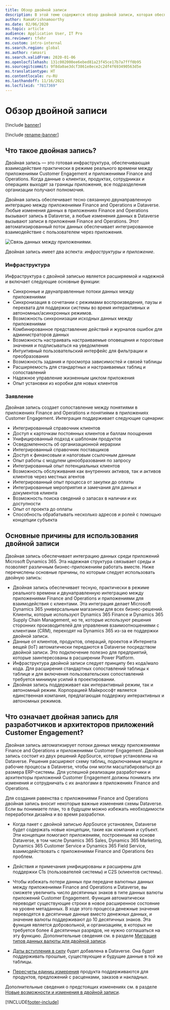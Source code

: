 ```yaml
---
title: Обзор двойной записи
description: В этой теме содержится обзор двойной записи, которая обеспечивает взаимодействие практически в режиме реального времени между приложениями для взаимодействия с клиентами и приложениями Finance and Operations.
author: RamaKrishnamoorthy
ms.date: 02/06/2020
ms.topic: article
audience: Application User, IT Pro
ms.reviewer: tfehr
ms.custom: intro-internal
ms.search.region: global
ms.author: ramasri
ms.search.validFrom: 2020-01-06
ms.openlocfilehash: 131c002000ee6ebed81a23f45ce17b7a7fff0b95
ms.sourcegitcommit: 9f8da0ae3dcf3861e8ece2c2df4f693490563d5e
ms.translationtype: HT
ms.contentlocale: ru-RU
ms.lasthandoff: 11/16/2021
ms.locfileid: "7817369"
---
```

# <a name="dual-write-overview"></a>Обзор двойной записи

[!include [banner](../../includes/banner.md)]

[!include [rename-banner](~/includes/cc-data-platform-banner.md)]



## <a name="what-is-dual-write"></a>Что такое двойная запись?

Двойная запись — это готовая инфраструктура, обеспечивающая взаимодействие практически в режиме реального времени между приложениями Customer Engagement и приложениями Finance and Operations. Когда данные о клиентах, продуктах, сотрудниках и операциях выходят за границы приложения, все подразделения организации получают полномочия.

Двойная запись обеспечивает тесно связанную двунаправленную интеграцию между приложениями Finance and Operations и Dataverse. Любые изменения данных в приложениях Finance and Operations вызывают запись в Dataverse, а любые изменения данных в Dataverse вызывают записи в приложения Finance and Operations. Этот автоматизированный поток данных обеспечивает интегрированное взаимодействие с пользователем через приложения.

![Связь данных между приложениями.](media/dual-write-overview.jpg)

Двойная запись имеет два аспекта: *инфраструктуры* и *приложение*.

### <a name="infrastructure"></a>Инфраструктура

Инфраструктура с двойной записью является расширяемой и надежной и включает следующие основные функции:

+ Синхронные и двунаправленные потоки данных между приложениями
+ Синхронизация в сочетании с режимами воспроизведения, паузы и перехвата для поддержки системы во время интерактивных и автономных/асинхронных режимов.
+ Возможность синхронизации исходных данных между приложениями
+ Комбинированное представление действий и журналов ошибок для администраторов данных
+ Возможность настраивать настраиваемые оповещения и пороговые значения и подписываться на уведомления
+ Интуитивный пользовательский интерфейс для фильтрации и преобразования
+ Возможность задания и просмотра зависимостей и связей таблицы
+ Расширяемость для стандартных и настраиваемых таблиц и сопоставлений
+ Надежное управление жизненным циклом приложения
+ Опыт установки из коробки для новых клиентов

### <a name="application"></a>Заявление

Двойная запись создает сопоставление между понятиями в приложениях Finance and Operations и понятиями в приложениях Customer Engagement. Интеграция поддерживает следующие сценарии:

+ Интегрированный справочник клиентов
+ Доступ к карточкам постоянных клиентов и баллам поощрения
+ Унифицированный подход к шаблонам продуктов
+ Осведомленность об организационной иерархии
+ Интегрированный справочник поставщиков
+ Доступ к финансовым и налоговым ссылочным данным
+ Опыт работы с модулем ценообразования по запросу
+ Интегрированный опыт потенциальных клиентов
+ Возможность обслуживания как внутренних активов, так и активов клиентов через местных агентов
+ Интегрированный опыт процесса от закупки до оплаты
+ Интегрированные мероприятия и замечания для данных и документов клиента
+ Возможность поиска сведений о запасах в наличии и их доступности
+ Опыт от проекта до оплаты
+ Способность обрабатывать несколько адресов и ролей с помощью концепции субъекта


## <a name="top-reasons-to-use-dual-write"></a>Основные причины для использования двойной записи

Двойная запись обеспечивает интеграцию данных среди приложений Microsoft Dynamics 365. Эта надежная структура связывает среды и позволяет различным бизнес-приложениям работать вместе. Ниже перечислены основные причины, по которым следует использовать двойную запись:

+ Двойная запись обеспечивает тесную, практически в режиме реального времени и двунаправленную интеграцию между приложениями Finance and Operations и приложениями для взаимодействия с клиентами. Эта интеграция делает Microsoft Dynamics 365 универсальным магазином для всех бизнес-решений. Клиенты, которые используют Dynamics 365 Finance и Dynamics 365 Supply Chain Management, но те, которые используют решения сторонних производителей для управления взаимоотношениями с клиентами (CRM), переходят на Dynamics 365 из-за ее поддержки двойной записи.
+ Данные от клиентов, продуктов, операций, проектов и Интернета вещей (IoT) автоматически передаются в Dataverse посредством двойной записи. Это подключение полезно для предприятий, которые заинтересованы в расширении Power Platform.
+ Инфраструктура двойной записи следует принципу без кода/мало кода. Для расширения стандартных сопоставлений таблицы к таблице и для включения пользовательских сопоставлений требуется минимум усилий в проектировании.
+ Двойная запись поддерживает как интерактивный режим, так и автономный режим. Корпорацией Майкрософт является единственная компания, предлагающая поддержку интерактивных и автономных режимов.

## <a name="what-does-dual-write-mean-for-developers-and-architects-of-customer-engagement-apps"></a><a id="developer-architect"></a>Что означает двойная запись для разработчиков и архитекторов приложений Customer Engagement?

Двойная запись автоматизирует потоки данных между приложениями Finance and Operations и приложениями Customer Engagement. Двойная запись состоит из двух решений AppSource, которые установлены на Dataverse. Решения расширяют схему таблиц, подключаемые модули и рабочие процессы в Dataverse, чтобы они могли масштабироваться до размера ERP-системы. Для успешной реализации разработчики и архитекторы приложений Customer Engagement должны понимать эти изменения и сотрудничать с их аналогами в приложениях Finance and Operations.

Для создания равенства с приложениями Finance and Operations двойная запись вносит некоторые важные изменения схемы Dataverse. Если вы понимаете план, то в будущем можно избежать необходимости переработки дизайна и во время разработки.

+ Когда пакет с двойной записью AppSource установлен, Dataverse будет содержать новые концепции, такие как компания и субъект. Эти концепции помогают приложениям, построенным на основе Dataverse, в том числе Dynamics 365 Sales, Dynamics 365 Marketing, Dynamics 365 Customer Service и Dynamics 365 Field Service, взаимодействовать с приложениями Finance and Operations без проблем.

+ Действия и примечания унифицированы и расширены для поддержки C1s (пользователей системы) и C2S (клиентов системы).

+ Чтобы избежать потери данных при передаче валютных данных между приложениями Finance and Operations и Dataverse, вы сможете увеличить число десятичных знаков в типе данных валюты приложений Customer Engagement. Функция автоматически переводит существующие строки в новое расширенное состояние на уровне метаданных. В ходе этого процесса денежные значения переводятся в десятичные данные вместо денежных данных, и значение валюты поддерживают до 10 десятичных знаков. Эта функция является добровольной, и организациям, в которых не требуется более 4 десятичных разрядов, не нужно соглашаться на эту функцию. Дополнительные сведения см. в разделе [Миграция типов данных валюты для двойной записи](currrency-decimal-places.md).

+ [Даты вступления в силу](../../dev-tools/date-effectivity.md) будет добавлена в Dataverse. Она будет поддерживать прошлые, существующие и будущие данные в той же таблицы.

+ [Пересчеты единиц измерения](../../../../supply-chain/pim/tasks/manage-unit-measure.md) продукта поддерживаются для продуктов, предложений с расценками, заказов и накладных.

Дополнительные сведения о предстоящих изменениях см. в разделе [Новые возможности и изменения в двойной записи](whats-new-dual-write.md).



[!INCLUDE[footer-include](../../../../includes/footer-banner.md)]
